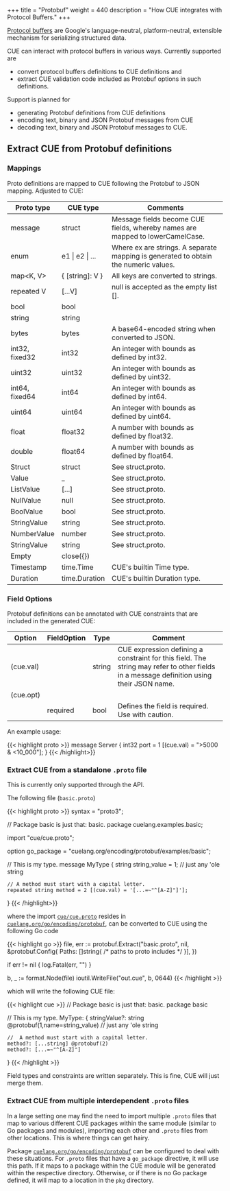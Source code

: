 +++
title = "Protobuf"
weight = 440
description = "How CUE integrates with Protocol Buffers."
+++

[Protocol buffers](https://developers.google.com/protocol-buffers/)
are Google's language-neutral, platform-neutral,
extensible mechanism for serializing structured data.

CUE can interact with protocol buffers in various ways.
Currently supported are

- convert protocol buffers definitions to CUE definitions and
- extract CUE validation code included as Protobuf options
  in such definitions.

Support is planned for

- generating Protobuf definitions from CUE definitions
- encoding text, binary and JSON Protobuf messages from CUE
- decoding text, binary and JSON Protobuf messages to CUE.


## Extract CUE from Protobuf definitions

### Mappings

Proto definitions are mapped to CUE following the Protobuf to JSON mapping.
Adjusted to CUE:

| Proto type     | CUE type        | Comments                                                                            |
| -------------- | --------------- | ----------------------------------------------------------------------------------- |
| message        | struct          | Message fields become CUE fields, whereby names are mapped to lowerCamelCase.       |
| enum           | e1 \| e2 \| ... | Where ex are strings. A separate mapping is generated to obtain the numeric values. |
| map<K, V>      | { [string]: V } | All keys are converted to strings.                                                  |
| repeated V     | [...V]          | null is accepted as the empty list [].                                              |
| bool           | bool            |                                                                                     |
| string         | string          |                                                                                     |
| bytes          | bytes           | A base64-encoded string when converted to JSON.                                     |
| int32, fixed32 | int32           | An integer with bounds as defined by int32.                                         |
| uint32         | uint32          | An integer with bounds as defined by uint32.                                        |
| int64, fixed64 | int64           | An integer with bounds as defined by int64.                                         |
| uint64         | uint64          | An integer with bounds as defined by uint64.                                        |
| float          | float32         | A number with bounds as defined by float32.                                         |
| double         | float64         | A number with bounds as defined by float64.                                         |
| Struct         | struct          | See struct.proto.                                                                   |
| Value          | _               | See struct.proto.                                                                   |
| ListValue      | [...]           | See struct.proto.                                                                   |
| NullValue      | null            | See struct.proto.                                                                   |
| BoolValue      | bool            | See struct.proto.                                                                   |
| StringValue    | string          | See struct.proto.                                                                   |
| NumberValue    | number          | See struct.proto.                                                                   |
| StringValue    | string          | See struct.proto.                                                                   |
| Empty          | close({})       |                                                                                     |
| Timestamp      | time.Time       | CUE's builtin Time type.                                                            |
| Duration       | time.Duration   | CUE's builtin Duration type.                                                        |


### Field Options

Protobuf definitions can be annotated with CUE constraints that are included
in the generated CUE:

| Option    | FieldOption | Type   | Comment                                                                                                                                  |
| --------- | ----------- | ------ | ---------------------------------------------------------------------------------------------------------------------------------------- |
| (cue.val) |             | string | CUE expression defining a constraint for this field. The string may refer to other fields in a message definition using their JSON name. |
| (cue.opt) |             |        |                                                                                                                                          |
|           | required    | bool   | Defines the field is required. Use with caution.                                                                                         |

An example usage:

{{< highlight proto >}}
message Server {
  int32 port = 1 [(cue.val) = ">5000 & <10_000"];
}
{{< /highlight>}}


### Extract CUE from a standalone `.proto` file

This is currently only supported through the API.

The following file (`basic.proto`)

{{< highlight proto >}}
syntax = "proto3";

// Package basic is just that: basic.
package cuelang.examples.basic;

import "cue/cue.proto";

option go_package = "cuelang.org/encoding/protobuf/examples/basic";

// This is my type.
message MyType {
    string string_value = 1; // just any 'ole string

    // A method must start with a capital letter.
    repeated string method = 2 [(cue.val) = '[...=~"^[A-Z]"]'];
}
{{< /highlight>}}

where the import
[`cue/cue.proto`](https://cue.googlesource.com/cue/+/refs/heads/master/encoding/protobuf/cue/cue.proto)
resides in
[`cuelang.org/go/encoding/protobuf`](https://pkg.go.dev/cuelang.org/go/encoding/protobuf),
can be converted to CUE using the following Go code

{{< highlight go >}}
file, err := protobuf.Extract("basic.proto", nil, &protobuf.Config{
    Paths: []string{ /* paths to proto includes */ }],
})

if err != nil {
    log.Fatal(err, "")
}

b, _ := format.Node(file)
ioutil.WriteFile("out.cue", b, 0644)
{{< /highlight  >}}

which will write the following CUE file:

{{< highlight cue >}}
//  Package basic is just that: basic.
package basic

// This is my type.
MyType: {
	stringValue?: string @protobuf(1,name=string_value) // just any 'ole string

	//  A method must start with a capital letter.
	method?: [...string] @protobuf(2)
	method?: [...=~"^[A-Z]"]
}
{{< /highlight  >}}

Field types and constraints are written separately.
This is fine, CUE will just merge them.


### Extract CUE from multiple interdependent `.proto` files

In a large setting one may find the need to import multiple `.proto` files
that map to various different CUE packages within the same module
(similar to Go packages and modules),
importing each other and `.proto` files from other locations.
This is where things can get hairy.

Package [`cuelang.org/go/encoding/protobuf`](https://pkg.go.dev/cuelang.org/go/encoding/protobuf)
can be configured to deal with these situations.
For `.proto` files that have a `go_package` directive, it will use this path.
If it maps to a package within the CUE module will be generated within the
respective directory.
Otherwise, or if there is no Go package defined,
it will map to a location in the `pkg` directory.
